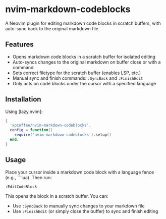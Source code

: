 # nvim-markdown-codeblocks

A Neovim plugin for editing markdown code blocks in scratch buffers, with auto-sync back to the original markdown file.

## Features

- Opens markdown code blocks in a scratch buffer for isolated editing
- Auto-syncs changes to the original markdown on buffer close or with a command
- Sets correct filetype for the scratch buffer (enables LSP, etc.)
- Manual sync and finish commands: `:SyncBack` and `:FinishEdit`
- Only acts on code blocks under the cursor with a specified language

## Installation

Using [lazy.nvim]:

```lua
{
  'xpcoffee/nvim-markdown-codeblocks',
  config = function()
    require('nvim-markdown-codeblocks').setup()
  end,
}
```

## Usage

Place your cursor inside a markdown code block with a language fence (e.g., ```lua). Then run:

```
:EditCodeBlock
```

This opens the block in a scratch buffer. You can:

- Use `:SyncBack` to manually sync changes to your markdown file
- Use `:FinishEdit` (or simply close the buffer) to sync and finish editing
